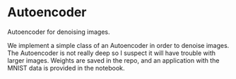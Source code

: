 # Autoencoder
Autoencoder for denoising images.

We implement a simple class of an Autoencoder in order to denoise images. 
The Autoencoder is not really deep so I suspect it will have trouble with larger images.
Weights are saved in the repo, and an application with the MNIST data is provided in the notebook.

